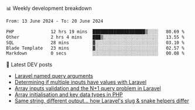 📊 Weekly development breakdown
<!--START_SECTION:waka-->

```txt
From: 13 June 2024 - To: 20 June 2024

PHP              12 hrs 19 mins  ████████████████████▒░░░░   80.69 %
Other            2 hrs 4 mins    ███▒░░░░░░░░░░░░░░░░░░░░░   13.55 %
SQL              28 mins         ▓░░░░░░░░░░░░░░░░░░░░░░░░   03.10 %
Blade Template   23 mins         ▓░░░░░░░░░░░░░░░░░░░░░░░░   02.57 %
Markdown         0 secs          ░░░░░░░░░░░░░░░░░░░░░░░░░   00.08 %
```

<!--END_SECTION:waka-->

📕 Latest DEV posts
<!-- BLOG-POST-LIST:START -->
- [Laravel named query arguments](https://dev.to/michaelvickersuk/laravel-named-query-arguments-28kd)
- [Determining if multiple inputs have values with Laravel](https://dev.to/michaelvickersuk/determining-if-multiple-inputs-have-values-with-laravel-km6)
- [Array inputs validation and the N+1 query problem in Laravel](https://dev.to/michaelvickersuk/array-inputs-validation-and-the-n1-query-problem-in-laravel-2agb)
- [Array initialisation and key data types in PHP](https://dev.to/michaelvickersuk/array-initialisation-and-key-data-types-in-php-1e5b)
- [Same string, different output... how Laravel&#39;s slug &amp; snake helpers differ](https://dev.to/michaelvickersuk/same-string-different-output-how-laravels-slug-snake-helpers-differ-1ccj)
<!-- BLOG-POST-LIST:END -->
